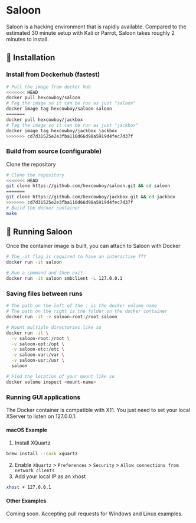 # Saloon

Saloon is a hacking environment that is rapidly available. Compared to the estimated 30 minute setup with Kali or Parrot, Saloon takes roughly 2 minutes to install.

## 🚀 Installation

### Install from Dockerhub (fastest)

```bash
# Pull the image from docker hub
<<<<<<< HEAD
docker pull hexcowboy/saloon
# Tag the image so it can be run as just "saloon"
docker image tag hexcowboy/saloon saloon
=======
docker pull hexcowboy/jackbox
# Tag the image so it can be run as just "jackbox"
docker image tag hexcowboy/jackbox jackbox
>>>>>>> cd7d31525e2e3fba110d66d98a5919d4fec7d37f
```

### Build from source (configurable)

Clone the repository
```bash
# Clone the repository
<<<<<<< HEAD
git clone https://github.com/hexcowboy/saloon.git && cd saloon
=======
git clone https://github.com/hexcowboy/jackbox.git && cd jackbox
>>>>>>> cd7d31525e2e3fba110d66d98a5919d4fec7d37f
# Build the docker container
make
```

## 🧨 Running Saloon

Once the container image is built, you can attach to Saloon with Docker
```bash
# The -it flag is required to have an interactive TTY
docker run -it saloon

# Run a command and then exit
docker run -it saloon smbclient -L 127.0.0.1
```

### Saving files between runs

```bash
# The path on the left of the : is the docker volume name
# The path on the right is the folder on the docker container
docker run -it -v saloon-root:/root saloon

# Mount multiple directories like so
docker run -it \
  -v saloon-root:/root \
  -v saloon-opt:/opt \
  -v saloon-etc:/etc \
  -v saloon-var:/var \
  -v saloon-usr:/usr \
  saloon

# Find the location of your mount like so
docker volume inspect <mount-name>
```

### Running GUI applications

The Docker container is compatible with X11. You just need to set your local XServer to listen on 127.0.0.1.

#### macOS Example

1. Install XQuartz
```bash
brew install --cask xquartz
```
2. Enable `XQuartz` > `Preferences` > `Security` > `Allow connections from network clients`
3. Add your local IP as an xhost
```bash
xhost + 127.0.0.1
```

#### Other Examples

Coming soon. Accepting pull requests for Windows and Linux examples.
